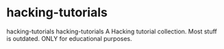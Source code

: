 # hacking-tutorials


hacking-tutorials hacking-tutorials  A Hacking tutorial collection. Most stuff is outdated. ONLY for educational purposes.






